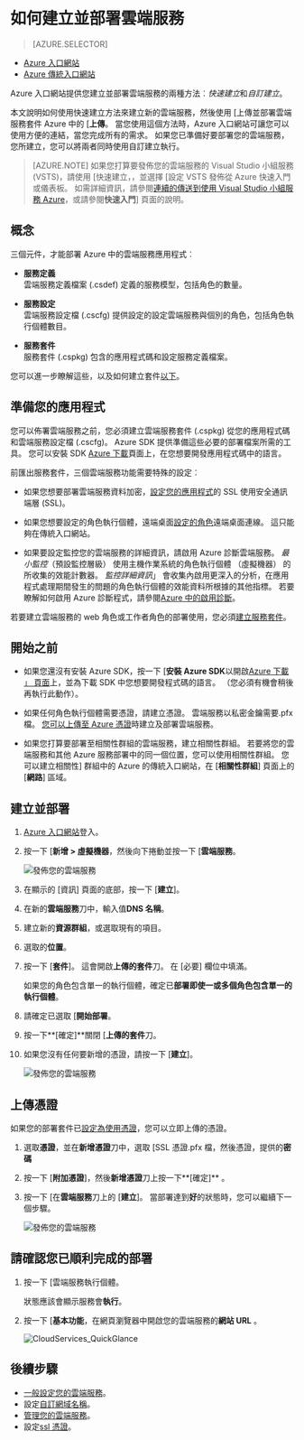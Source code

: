 <properties
    pageTitle="如何建立並部署雲端服務 |Microsoft Azure"
    description="瞭解如何建立並部署雲端服務，使用 [Azure 入口網站。"
    services="cloud-services"
    documentationCenter=""
    authors="Thraka"
    manager="timlt"
    editor=""/>

<tags
    ms.service="cloud-services"
    ms.workload="tbd"
    ms.tgt_pltfrm="na"
    ms.devlang="na"
    ms.topic="article"
    ms.date="10/11/2016"
    ms.author="adegeo"/>




# <a name="how-to-create-and-deploy-a-cloud-service"></a>如何建立並部署雲端服務

> [AZURE.SELECTOR]
- [Azure 入口網站](cloud-services-how-to-create-deploy-portal.md)
- [Azure 傳統入口網站](cloud-services-how-to-create-deploy.md)

Azure 入口網站提供您建立並部署雲端服務的兩種方法︰*快速建立*和*自訂建立*。

本文說明如何使用快速建立方法來建立新的雲端服務，然後使用 [上傳並部署雲端服務套件 Azure 中的 [**上傳**。 當您使用這個方法時，Azure 入口網站可讓您可以使用方便的連結，當您完成所有的需求。 如果您已準備好要部署您的雲端服務，您所建立，您可以將兩者同時使用自訂建立執行。

> [AZURE.NOTE] 如果您打算要發佈您的雲端服務的 Visual Studio 小組服務 (VSTS)，請使用 [快速建立，，並選擇 [設定 VSTS 發佈從 Azure 快速入門或儀表板。 如需詳細資訊，請參閱[連續的傳送到使用 Visual Studio 小組服務 Azure][TFSTutorialForCloudService]，或請參閱**快速入門**] 頁面的說明。

## <a name="concepts"></a>概念
三個元件，才能部署 Azure 中的雲端服務應用程式︰

- **服務定義**  
  雲端服務定義檔案 (.csdef) 定義的服務模型，包括角色的數量。

- **服務設定**  
  雲端服務設定檔 (.cscfg) 提供設定的設定雲端服務與個別的角色，包括角色執行個體數目。

- **服務套件**  
  服務套件 (.cspkg) 包含的應用程式碼和設定服務定義檔案。

您可以進一步瞭解這些，以及如何建立套件[以下](cloud-services-model-and-package.md)。

## <a name="prepare-your-app"></a>準備您的應用程式
您可以佈署雲端服務之前，您必須建立雲端服務套件 (.cspkg) 從您的應用程式碼和雲端服務設定檔 (.cscfg)。 Azure SDK 提供準備這些必要的部署檔案所需的工具。 您可以安裝 SDK [Azure 下載](https://azure.microsoft.com/downloads/)頁面上，在您想要開發應用程式碼中的語言。

前匯出服務套件，三個雲端服務功能需要特殊的設定︰

- 如果您想要部署雲端服務資料加密，[設定您的應用程式](cloud-services-configure-ssl-certificate-portal.md#modify)的 SSL 使用安全通訊端層 (SSL)。

- 如果您想要設定的角色執行個體，遠端桌面[設定的角色](cloud-services-role-enable-remote-desktop.md)遠端桌面連線。 這只能夠在傳統入口網站。

- 如果要設定監控您的雲端服務的詳細資訊，請啟用 Azure 診斷雲端服務。 *最小監控*（預設監控層級） 使用主機作業系統的角色執行個體 （虛擬機器） 的所收集的效能計數器。 *監控詳細資訊*」 會收集內啟用更深入的分析，在應用程式處理期間發生的問題的角色執行個體的效能資料所根據的其他指標。 若要瞭解如何啟用 Azure 診斷程式，請參閱[Azure 中的啟用診斷](cloud-services-dotnet-diagnostics.md)。

若要建立雲端服務的 web 角色或工作者角色的部署使用，您必須[建立服務套件](cloud-services-model-and-package.md#servicepackagecspkg)。

## <a name="before-you-begin"></a>開始之前

- 如果您還沒有安裝 Azure SDK，按一下 [**安裝 Azure SDK**以開啟[Azure 下載 」 頁面](https://azure.microsoft.com/downloads/)上，並為下載 SDK 中您想要開發程式碼的語言。 （您必須有機會稍後再執行此動作）。

- 如果任何角色執行個體需要憑證，請建立憑證。 雲端服務以私密金鑰需要.pfx 檔。 [您可以上傳至 Azure 憑證]()時建立及部署雲端服務。

- 如果您打算要部署至相關性群組的雲端服務，建立相關性群組。 若要將您的雲端服務和其他 Azure 服務部署中的同一個位置，您可以使用相關性群組。 您可以建立相關性] 群組中的 Azure 的傳統入口網站，在 [**相關性群組**] 頁面上的 [**網路**] 區域。


## <a name="create-and-deploy"></a>建立並部署

1. [Azure 入口網站](https://portal.azure.com/)登入。
2. 按一下 [**新增 > 虛擬機器**，然後向下捲動並按一下 [**雲端服務**。

    ![發佈您的雲端服務](media/cloud-services-how-to-create-deploy-portal/create-cloud-service.png)

3. 在顯示的 [資訊] 頁面的底部，按一下 [**建立**]。 
4. 在新的**雲端服務**刀中，輸入值**DNS 名稱**。
5. 建立新的**資源群組**，或選取現有的項目。
6. 選取的**位置**。
7. 按一下 [**套件**]。 這會開啟**上傳的套件**刀。 在 [必要] 欄位中填滿。  

     如果您的角色包含單一的執行個體，確定已**部署即使一或多個角色包含單一的執行個體**。

8. 請確定已選取 [**開始部署**。
9. 按一下**[確定]**關閉 [**上傳的套件**刀。
10. 如果您沒有任何要新增的憑證，請按一下 [**建立**]。

    ![發佈您的雲端服務](media/cloud-services-how-to-create-deploy-portal/select-package.png)

## <a name="upload-a-certificate"></a>上傳憑證

如果您的部署套件已[設定為使用憑證](cloud-services-configure-ssl-certificate-portal.md#modify)，您可以立即上傳的憑證。

1. 選取**憑證**，並在**新增憑證**刀中，選取 [SSL 憑證.pfx 檔，然後憑證，提供的**密碼**
2. 按一下 [**附加憑證**]，然後**新增憑證**刀上按一下**[確定]** 。
3. 按一下 [在**雲端服務**刀上的 [**建立**]。 當部署達到**好**的狀態時，您可以繼續下一個步驟。

    ![發佈您的雲端服務](media/cloud-services-how-to-create-deploy-portal/attach-cert.png)


## <a name="verify-your-deployment-completed-successfully"></a>請確認您已順利完成的部署

1. 按一下 [雲端服務執行個體。

    狀態應該會顯示服務會**執行**。

2. 按一下 [**基本功能**，在網頁瀏覽器中開啟您的雲端服務的**網站 URL** 。

    ![CloudServices_QuickGlance](./media/cloud-services-how-to-create-deploy-portal/running.png)


[TFSTutorialForCloudService]: http://go.microsoft.com/fwlink/?LinkID=251796

## <a name="next-steps"></a>後續步驟

* [一般設定您的雲端服務](cloud-services-how-to-configure-portal.md)。
* 設定[自訂網域名稱](cloud-services-custom-domain-name-portal.md)。
* [管理您的雲端服務](cloud-services-how-to-manage-portal.md)。
* 設定[ssl 憑證](cloud-services-configure-ssl-certificate-portal.md)。